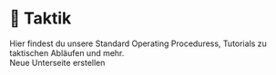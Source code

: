 # 🧭 Taktik

Hier findest du unsere Standard Operating Proceduress, Tutorials zu taktischen Abläufen und mehr.  
<GradGitHubLink link="/new/:branch/:dir/taktik">Neue Unterseite erstellen</GradGitHubLink>